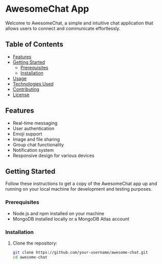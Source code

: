 # AwesomeChat App

Welcome to AwesomeChat, a simple and intuitive chat application that allows users to connect and communicate effortlessly.

## Table of Contents

- [Features](#features)
- [Getting Started](#getting-started)
  - [Prerequisites](#prerequisites)
  - [Installation](#installation)
- [Usage](#usage)
- [Technologies Used](#technologies-used)
- [Contributing](#contributing)
- [License](#license)

## Features

- Real-time messaging
- User authentication
- Emoji support
- Image and file sharing
- Group chat functionality
- Notification system
- Responsive design for various devices

## Getting Started

Follow these instructions to get a copy of the AwesomeChat app up and running on your local machine for development and testing purposes.

### Prerequisites

- Node.js and npm installed on your machine
- MongoDB installed locally or a MongoDB Atlas account

### Installation

1. Clone the repository:

   ```bash
   git clone https://github.com/your-username/awesome-chat.git
   cd awesome-chat
